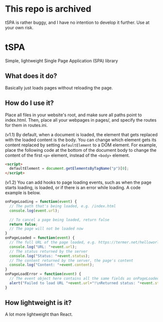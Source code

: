 # This repo is archived
tSPA is rather buggy, and I have no intention to develop it further. Use at your own risk.

# tSPA
Simple, lightweight Single Page Application (SPA) library

## What does it do?
Basically just loads pages without reloading the page.

## How do I use it?
Place all files in your website's root, and make sure all paths point to index.html.
Then, place all your webpages in pages/, and specify the routes for them in routes.ini.

(v1.1)
By default, when a document is loaded, the element that gets replaced with the loaded content is the body. You can change which element gets its content replaced by setting `defaultElement` to a DOM element. For example, place the following code at the bottom of the document body to change the content of the first `<p>` element, instead of the `<body>` element.
```html
<script>
  defaultElement = document.getElementsByTagName("p")[0];
</script>
```

(v1.2)
You can add hooks to page loading events, such as when the page starts loading, is loaded, or if there is an error while loading.
A code example is below.
```js
onPageLoading = function(event) {
  // The path that's being loaded, e.g. /index.html
  console.log(event.url);
  
  // To cancel a page being loaded, return false
  return false;
  // The page will not be loaded now
}
onPageLoaded = function(event) {
  // The full URL of the page loaded, e.g. https://termer.net/helloworld
  console.log("URL: "+event.url);
  // The status returned by the server
  console.log("Status: "+event.status);
  // The content returned by the server, the page's content
  console.log("Content: "+event.content);
}
onPageLoadError = function(event) {
  // The event object here contains all the same fields as onPageLoaded
  alert("Failed to load URL "+event.url+"!\nReturned status: "+event.status);
}
```

## How lightweight is it?
A lot more lightweight than React.

